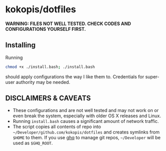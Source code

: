 # kokopis/dotfiles
**WARNING: FILES NOT WELL TESTED. CHECK CODES AND CONFIGURATIONS YOURSELF FIRST.**  

## Installing
Running
```bash
chmod +x ./install.bash; ./install.bash
```
should apply configurations the way I like them to. Credentials for super-user authority may be needed. 

## DISCLAIMERS & CAVEATS
- These configurations and are not well tested and may not work on or even break the system, especially with older OS X releases and Linux.
- Running `install.bash` causes a significant amount of network traffic. 
- The script copies all contents of repo into `~/Developer/github.com/kokopis/dotfiles` and creates symlinks from `$HOME` to them. If you use [ghq](https://github.com/x-motemen/ghq) to manage git repos, `~/Developer` will be used as `$GHQ_ROOT`.
